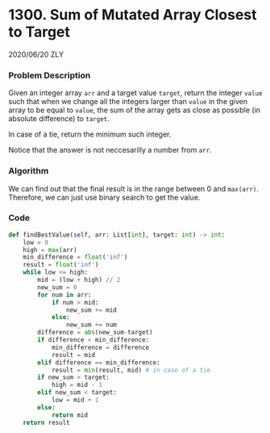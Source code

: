 # 1300. Sum of Mutated Array Closest to Target

2020/06/20 ZLY

### Problem Description

Given an integer array `arr` and a target value `target`, return the integer `value` such that when we change all the integers larger than `value` in the given array to be equal to `value`, the sum of the array gets as close as possible (in absolute difference) to `target`.

In case of a tie, return the minimum such integer.

Notice that the answer is not neccesarilly a number from `arr`.


### Algorithm

We can find out that the final result is in the range between 0 and `max(arr)`. Therefore, we can just use binary search to get the value.



### Code

```python
def findBestValue(self, arr: List[int], target: int) -> int:
    low = 0
    high = max(arr)
    min_difference = float('inf')
    result = float('inf')
    while low <= high:
        mid = (low + high) // 2
        new_sum = 0
        for num in arr:
            if num > mid:
                new_sum += mid
            else:
                new_sum += num
        difference = abs(new_sum-target)
        if difference < min_difference:
            min_difference = difference
            result = mid
        elif difference == min_difference:
            result = min(result, mid) # in case of a tie
        if new_sum > target:
            high = mid - 1
        elif new_sum < target:
            low = mid + 1
        else:
            return mid
    return result
```